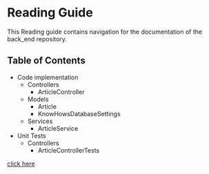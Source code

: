 # Reading Guide
This Reading guide contains navigation for the documentation of the back_end repository.

## Table of Contents
- Code implementation
    - Controllers
        - ArticleController
    - Models
        - Article
        - KnowHowsDatabaseSettings
    - Services
        - ArticleService
- Unit Tests
    - Controllers
        - ArticleControllerTests

[click here](https://github.com/Know-Hows/S3-Back-End/Documentation/Reading_Guide.md)